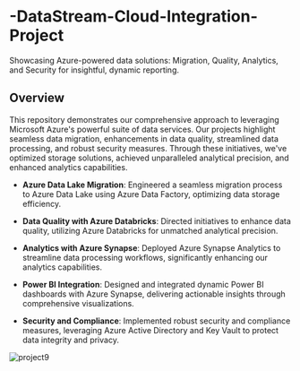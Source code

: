 # -DataStream-Cloud-Integration-Project
Showcasing Azure-powered data solutions: Migration, Quality, Analytics, and Security for insightful, dynamic reporting.

## Overview
This repository demonstrates our comprehensive approach to leveraging Microsoft Azure's powerful suite of data services. Our projects highlight seamless data migration, enhancements in data quality, streamlined data processing, and robust security measures. Through these initiatives, we've optimized storage solutions, achieved unparalleled analytical precision, and enhanced analytics capabilities.

- **Azure Data Lake Migration**: Engineered a seamless migration process to Azure Data Lake using Azure Data Factory, optimizing data storage efficiency.

- **Data Quality with Azure Databricks**: Directed initiatives to enhance data quality, utilizing Azure Databricks for unmatched analytical precision.

- **Analytics with Azure Synapse**: Deployed Azure Synapse Analytics to streamline data processing workflows, significantly enhancing our analytics capabilities.

- **Power BI Integration**: Designed and integrated dynamic Power BI dashboards with Azure Synapse, delivering actionable insights through comprehensive visualizations.

- **Security and Compliance**: Implemented robust security and compliance measures, leveraging Azure Active Directory and Key Vault to protect data integrity and privacy.

![project9](https://github.com/rugwed09/-DataStream-Cloud-Integration-Project/assets/51815382/43662367-357f-4d8f-b189-0e692075583d)

  
